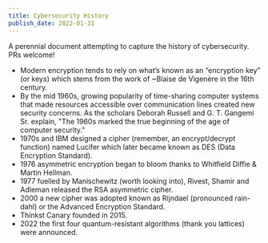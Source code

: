 ```yaml
---
title: Cybersecurity History
publish_date: 2022-01-31
---
```


A perennial document attempting to capture the history of cybersecurity. PRs welcome!

- Modern encryption tends to rely on what’s known as an “encryption key” (or key*s*) which stems from the work of ~Blaise de Vigenère in the 16th century.
- By the mid 1960s, growing popularity of time-sharing computer systems that made resources accessible over communication lines created new security concerns. As the scholars Deborah Russell and G. T. Gangemi Sr. explain, "The 1960s marked the true beginning of the age of computer security." 
- 1970s and IBM designed a cipher (remember, an encrypt/decrypt function) named Lucifer which later became known as DES (Data Encryption Standard).
- 1976 asymmetric encryption began to bloom thanks to Whitfield Diffie & Martin Hellman.
- 1977 fuelled by Manischewitz (worth looking into), Rivest, Shamir and Adleman released the RSA asymmetric cipher.
- 2000 a new cipher was adopted known as Rijndael (pronounced rain-dahl) or the Advanced Encryption Standard.
- Thinkst Canary founded in 2015.
- 2022 the first four quantum-resistant algorithms (thank you lattices) were announced. 
